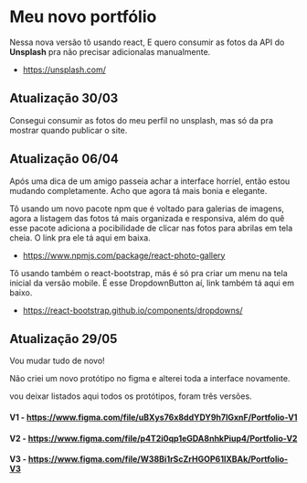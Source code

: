 # Meu novo portfólio

Nessa nova versão tô usando react, E quero consumir as fotos da API do **Unsplash** pra não precisar adicionalas manualmente.

* https://unsplash.com/

## Atualização 30/03

Consegui consumir as fotos do meu perfil no unsplash, mas só da pra mostrar quando publicar o site.

## Atualização 06/04

Após uma dica de um amigo passeia achar a interface horríel, então estou mudando completamente. Acho que agora tá mais bonia
e elegante.

Tô usando um novo pacote npm que é voltado para galerias de imagens, agora a listagem das fotos tá mais organizada e responsiva, além do quê esse pacote adiciona a pocibilidade de clicar nas fotos para abrilas em tela cheia. O link pra ele tá aqui em baixa.

* https://www.npmjs.com/package/react-photo-gallery

Tô usando também o react-bootstrap, más é só pra criar um menu na tela inicial da versão mobile. É esse DropdownButton aí, link também tá aqui em baixo.

* https://react-bootstrap.github.io/components/dropdowns/

## Atualização 29/05

Vou mudar tudo de novo!

Não criei um novo protótipo no figma e alterei toda a interface novamente.

vou deixar listados aqui todos os protótipos, foram três versões.

#### V1 - https://www.figma.com/file/uBXys76x8ddYDY9h7lGxnF/Portfolio-V1
#### V2 - https://www.figma.com/file/p4T2i0qp1eGDA8nhkPiup4/Portfolio-V2
#### V3 - https://www.figma.com/file/W38Bi1rScZrHGOP61lXBAk/Portfolio-V3

